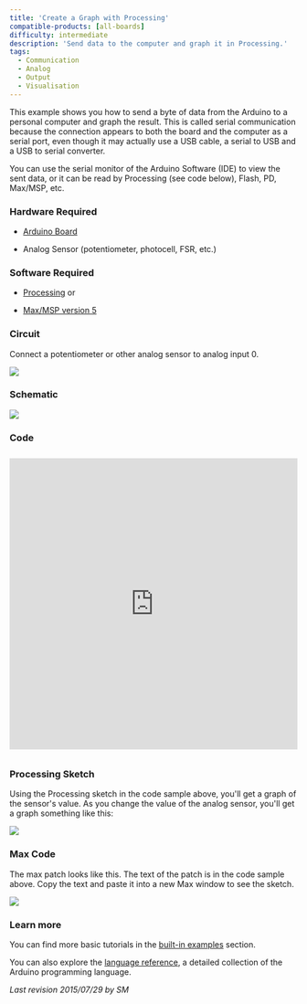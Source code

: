```yaml
---
title: 'Create a Graph with Processing'
compatible-products: [all-boards]
difficulty: intermediate
description: 'Send data to the computer and graph it in Processing.'
tags: 
  - Communication
  - Analog
  - Output
  - Visualisation
---
```


This example shows you how to send a byte of data from the Arduino to a personal computer and graph the result. This is called serial communication because the connection appears to both the board and the computer as a serial port, even though it may actually use a USB cable, a serial to USB and a USB to serial converter.

You can use the serial monitor of the Arduino Software (IDE) to view the sent data, or it can be read by Processing (see code below), Flash, PD, Max/MSP, etc.

### Hardware Required

- [Arduino Board](https://store.arduino.cc/collections/boards-modules)

- Analog Sensor (potentiometer, photocell, FSR, etc.)

### Software Required

- [Processing](http://www.processing.org) or

- [Max/MSP version 5](https://cycling74.com/downloads/older/)

### Circuit

Connect a potentiometer or other analog sensor to analog input 0.


![](assets/circuit.png)


### Schematic


![](assets/schematic.png)

### Code

<iframe src='https://create.arduino.cc/example/builtin/04.Communication%5CGraph/Graph/preview?embed&snippet' style='height:510px;width:100%;margin:10px 0' frameborder='0'></iframe>

### Processing Sketch

Using the Processing sketch in the code sample above, you'll get a graph of the sensor's value. As you change the value of the analog sensor, you'll get a graph something like this:

![](assets/graph-output.png)

### Max Code

The max patch looks like this.  The text of the patch is in the code sample above.  Copy the text and paste it into a new Max window to see the sketch.

![](assets/max-graph.png)

### Learn more

You can find more basic tutorials in the [built-in examples](/built-in-examples) section.

You can also explore the [language reference](https://www.arduino.cc/reference/en/), a detailed collection of the Arduino programming language.

*Last revision 2015/07/29 by SM*